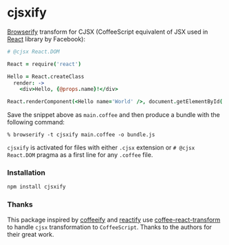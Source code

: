 cjsxify
====

[Browserify](http://browserify.org/) transform for CJSX (CoffeeScript equivalent of JSX used in [React](http://facebook.github.io/react/) library by Facebook):

```coffeescript
# @cjsx React.DOM

React = require('react')

Hello = React.createClass
  render: ->
    <div>Hello, {@props.name}!</div>

React.renderComponent(<Hello name='World' />, document.getElementById('hello'))
```

Save the snippet above as `main.coffee` and then produce a bundle with the following
command:

    % browserify -t cjsxify main.coffee -o bundle.js

`cjsxify` is activated for files with either `.cjsx` extension or `# @cjsx React.DOM` pragma as a first line for any `.coffee` file.

### Installation
```bash
npm install cjsxify
```

### Thanks
This package inspired by [coffeeify](https://github.com/jnordberg/coffeeify) and [reactify](https://github.com/andreypopp/reactify) use [coffee-react-transform](https://github.com/jsdf/coffee-react-transform) to handle `cjsx` transformation to `CoffeeScript`.
Thanks to the authors for their great work.

